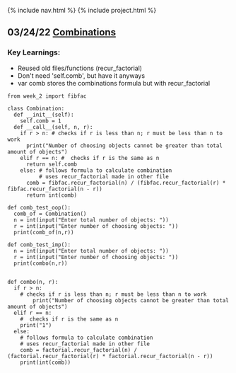 {% include nav.html %}
{% include project.html %}

## 03/24/22 [Combinations](https://replit.com/@LordPotashmallo/Menu#week_2/combo.py)

### Key Learnings:
- Reused old files/functions (recur_factorial)
- Don't need 'self.comb', but have it anyways
- var comb stores the combinations formula but with recur_factorial

```
from week_2 import fibfac

class Combination: 
  def __init__(self):
    self.comb = 1
  def __call__(self, n, r):
    if r > n: # checks if r is less than n; r must be less than n to work 
      print("Number of choosing objects cannot be greater than total amount of objects")
    elif r == n: #  checks if r is the same as n 
      return self.comb
    else: # follows formula to calculate combination
          # uses recur_factorial made in other file 
      comb = fibfac.recur_factorial(n) / (fibfac.recur_factorial(r) * fibfac.recur_factorial(n - r))
      return int(comb)

def comb_test_oop(): 
  comb_of = Combination()
  n = int(input("Enter total number of objects: "))
  r = int(input("Enter number of choosing objects: "))
  print(comb_of(n,r))

def comb_test_imp():
  n = int(input("Enter total number of objects: "))
  r = int(input("Enter number of choosing objects: "))
  print(combo(n,r))


def combo(n, r):
  if r > n: 
    # checks if r is less than n; r must be less than n to work 
        print("Number of choosing objects cannot be greater than total amount of objects")
  elif r == n: 
    #  checks if r is the same as n 
    print("1")
  else: 
    # follows formula to calculate combination
    # uses recur_factorial made in other file 
    comb = factorial.recur_factorial(n) / (factorial.recur_factorial(r) * factorial.recur_factorial(n - r))
    print(int(comb))
```
